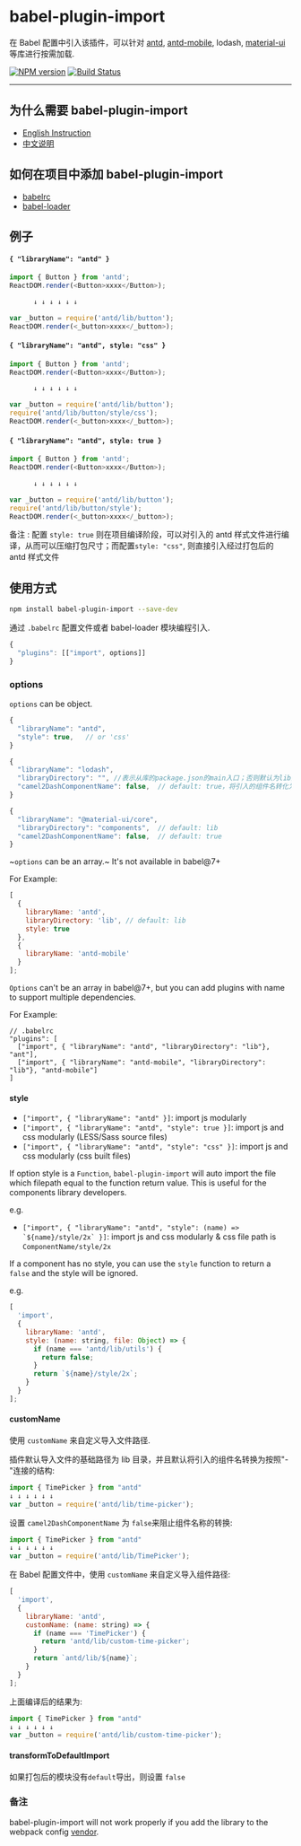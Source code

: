 # babel-plugin-import

在 Babel 配置中引入该插件，可以针对 [antd](https://github.com/ant-design/ant-design), [antd-mobile](https://github.com/ant-design/ant-design-mobile), lodash, [material-ui](http://material-ui.com/)等库进行按需加载.

[![NPM version](https://img.shields.io/npm/v/babel-plugin-import.svg?style=flat)](https://npmjs.org/package/babel-plugin-import)
[![Build Status](https://img.shields.io/travis/ant-design/babel-plugin-import.svg?style=flat)](https://travis-ci.org/ant-design/babel-plugin-import)

---

## 为什么需要 babel-plugin-import

- [English Instruction](https://ant.design/docs/react/getting-started#Import-on-Demand)
- [中文说明](https://ant.design/docs/react/getting-started-cn#%E6%8C%89%E9%9C%80%E5%8A%A0%E8%BD%BD)

## 如何在项目中添加 babel-plugin-import

- [babelrc](https://babeljs.io/docs/usage/babelrc/)
- [babel-loader](https://github.com/babel/babel-loader)

## 例子

#### `{ "libraryName": "antd" }`

```javascript
import { Button } from 'antd';
ReactDOM.render(<Button>xxxx</Button>);

      ↓ ↓ ↓ ↓ ↓ ↓

var _button = require('antd/lib/button');
ReactDOM.render(<_button>xxxx</_button>);
```

#### `{ "libraryName": "antd", style: "css" }`

```javascript
import { Button } from 'antd';
ReactDOM.render(<Button>xxxx</Button>);

      ↓ ↓ ↓ ↓ ↓ ↓

var _button = require('antd/lib/button');
require('antd/lib/button/style/css');
ReactDOM.render(<_button>xxxx</_button>);
```

#### `{ "libraryName": "antd", style: true }`

```javascript
import { Button } from 'antd';
ReactDOM.render(<Button>xxxx</Button>);

      ↓ ↓ ↓ ↓ ↓ ↓

var _button = require('antd/lib/button');
require('antd/lib/button/style');
ReactDOM.render(<_button>xxxx</_button>);
```

备注 : 配置 `style: true` 则在项目编译阶段，可以对引入的 antd 样式文件进行编译，从而可以压缩打包尺寸；而配置`style: "css"`, 则直接引入经过打包后的 antd 样式文件

## 使用方式

```bash
npm install babel-plugin-import --save-dev
```

通过 `.babelrc` 配置文件或者 babel-loader 模块编程引入.

```js
{
  "plugins": [["import", options]]
}
```

### options

`options` can be object.

```javascript
{
  "libraryName": "antd",
  "style": true,   // or 'css'
}
```

```javascript
{
  "libraryName": "lodash",
  "libraryDirectory": "", //表示从库的package.json的main入口；否则默认为lib文件夹
  "camel2DashComponentName": false,  // default: true，将引入的组件名转化为"-"连接的文件名
}
```

```javascript
{
  "libraryName": "@material-ui/core",
  "libraryDirectory": "components",  // default: lib
  "camel2DashComponentName": false,  // default: true
}
```

~`options` can be an array.~ It's not available in babel@7+

For Example:

```javascript
[
  {
    libraryName: 'antd',
    libraryDirectory: 'lib', // default: lib
    style: true
  },
  {
    libraryName: 'antd-mobile'
  }
];
```

`Options` can't be an array in babel@7+, but you can add plugins with name to support multiple dependencies.

For Example:

```javascrit
// .babelrc
"plugins": [
  ["import", { "libraryName": "antd", "libraryDirectory": "lib"}, "ant"],
  ["import", { "libraryName": "antd-mobile", "libraryDirectory": "lib"}, "antd-mobile"]
]
```

#### style

- `["import", { "libraryName": "antd" }]`: import js modularly
- `["import", { "libraryName": "antd", "style": true }]`: import js and css modularly (LESS/Sass source files)
- `["import", { "libraryName": "antd", "style": "css" }]`: import js and css modularly (css built files)

If option style is a `Function`, `babel-plugin-import` will auto import the file which filepath equal to the function return value. This is useful for the components library developers.

e.g.

- `` ["import", { "libraryName": "antd", "style": (name) => `${name}/style/2x` }] ``: import js and css modularly & css file path is `ComponentName/style/2x`

If a component has no style, you can use the `style` function to return a `false` and the style will be ignored.

e.g.

```js
[
  'import',
  {
    libraryName: 'antd',
    style: (name: string, file: Object) => {
      if (name === 'antd/lib/utils') {
        return false;
      }
      return `${name}/style/2x`;
    }
  }
];
```

#### customName

使用 `customName` 来自定义导入文件路径.

插件默认导入文件的基础路径为 lib 目录，并且默认将引入的组件名转换为按照"-"连接的结构:

```typescript
import { TimePicker } from "antd"
↓ ↓ ↓ ↓ ↓ ↓
var _button = require('antd/lib/time-picker');
```

设置 `camel2DashComponentName` 为 `false`来阻止组件名称的转换:

```typescript
import { TimePicker } from "antd"
↓ ↓ ↓ ↓ ↓ ↓
var _button = require('antd/lib/TimePicker');
```

在 Babel 配置文件中，使用 `customName` 来自定义导入组件路径:

```js
[
  'import',
  {
    libraryName: 'antd',
    customName: (name: string) => {
      if (name === 'TimePicker') {
        return 'antd/lib/custom-time-picker';
      }
      return `antd/lib/${name}`;
    }
  }
];
```

上面编译后的结果为:

```typescript
import { TimePicker } from "antd"
↓ ↓ ↓ ↓ ↓ ↓
var _button = require('antd/lib/custom-time-picker');
```

#### transformToDefaultImport

如果打包后的模块没有`default`导出，则设置 `false`

### 备注

babel-plugin-import will not work properly if you add the library to the webpack config [vendor](https://webpack.github.io/docs/code-splitting.html#split-app-and-vendor-code).
